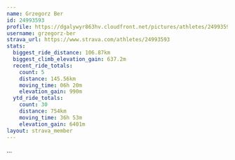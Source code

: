 ```yaml
---
name: Grzegorz Ber
id: 24993593
profile: https://dgalywyr863hv.cloudfront.net/pictures/athletes/24993593/7453165/11/large.jpg
username: grzegorz-ber
strava_url: https://www.strava.com/athletes/24993593
stats:
  biggest_ride_distance: 106.87km
  biggest_climb_elevation_gain: 637.2m
  recent_ride_totals:
    count: 5
    distance: 145.56km
    moving_time: 06h 20m
    elevation_gain: 990m
  ytd_ride_totals:
    count: 30
    distance: 754km
    moving_time: 36h 53m
    elevation_gain: 6401m
layout: strava_member
--- 
```

...
